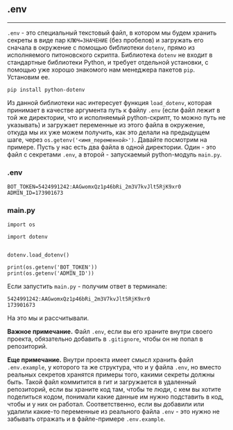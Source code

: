 ## .env
----

`.env` - это специальный текстовый файл, в котором мы будем хранить секреты в виде пар `КЛЮЧ=ЗНАЧЕНИЕ` (без пробелов) и загружать его сначала в окружение с помощью библиотеки `dotenv`, прямо из исполняемого питоновского скрипта. Библиотека `dotenv` не входит в стандартные библиотеки Python, и требует отдельной установки, с помощью уже хорошо знакомого нам менеджера пакетов `pip`. Установим ее.

    pip install python-dotenv

Из данной библиотеки нас интересует функция `load_dotenv`, которая принимает в качестве аргумента путь к файлу `.env` (если файл лежит в той же директории, что и исполняемый python-скрипт, то можно путь не указывать) и загружает переменные из этого файла в окружение, откуда мы их уже можем получить, как это делали на предыдущем шаге, через `os.getenv('<имя_переменной>')`. Давайте посмотрим на примере. Пусть у нас есть два файла в одной директории. Один - это файл с секретами `.env`, а второй - запускаемый python-модуль `main.py`.

### .env

    BOT_TOKEN=5424991242:AAGwomxQz1p46bRi_2m3V7kvJlt5RjK9xr0
    ADMIN_ID=173901673

### main.py

    import os
    
    import dotenv
    
    
    dotenv.load_dotenv()
    
    print(os.getenv('BOT_TOKEN'))
    print(os.getenv('ADMIN_ID'))

Если запустить `main.py` - получим ответ в терминале:

    5424991242:AAGwomxQz1p46bRi_2m3V7kvJlt5RjK9xr0
    173901673
    

На это мы и рассчитывали.

**Важное примечание.** Файл `.env`, если вы его храните внутри своего проекта, обязательно добавить в `.gitignore`, чтобы он не попал в репозиторий.

**Еще примечание.** Внутри проекта имеет смысл хранить файл `.env.example`, у которого та же структура, что и у файла `.env`, но вместо реальных секретов хранятся примеры того, какими секреты должны быть. Такой файл коммитится в гит и загружается в удаленный репозиторий, если вы храните код там, чтобы те люди, с кем вы хотите поделиться кодом, понимали какие данные им нужно подставить в код, чтобы и у них он работал. Соответственно, если вы добавили или удалили какие-то переменные из реального файла `.env` - это нужно не забывать отражать и в файле-примере `.env.example`.